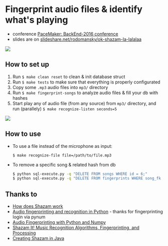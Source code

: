 # Fingerprint audio files & identify what's playing

- conference [PaceMaker: BackEnd-2016 conference](http://www.pacemaker.in.ua/BackEnd-2016/about)
- slides are on [slideshare.net/rodomansky/ok-shazam-la-lalalaa](http://www.slideshare.net/rodomansky/ok-shazam-la-lalalaa)

![](http://new.tinygrab.com/7020c0e8b010392da4053fa90ab8e0c8419bded864.png)

## How to set up 

1. Run `$ make clean reset` to clean & init database struct
1. Run `$ make tests` to make sure that everything is properly configurated
1. Copy some `.mp3` audio files into `mp3/` directory
1. Run `$ make fingerprint-songs` to analyze audio files & fill your db with hashes
1. Start play any of audio file (from any source) from `mp3/` directory, and run (parallely) `$ make recognize-listen seconds=5`

![](http://new.tinygrab.com/7020c0e8b0393eec4a18c62170458c029577d378c2.png)

## How to use
- To use a file instead of the microphone as input:
  ```
  $ make recognize-file file=/path/to/file.mp3
  ```
- To remove a specific song & related hash from db

  ```bash
  $ python sql-execute.py -q "DELETE FROM songs WHERE id = 6;"
  $ python sql-execute.py -q "DELETE FROM fingerprints WHERE song_fk = 6;"
  ```

## Thanks to
- [How does Shazam work](http://coding-geek.com/how-shazam-works/)
- [Audio fingerprinting and recognition in Python](https://github.com/worldveil/dejavu) - thanks for fingerprinting login via pynum
- [Audio Fingerprinting with Python and Numpy](http://willdrevo.com/fingerprinting-and-audio-recognition-with-python/)
- [Shazam It! Music Recognition Algorithms, Fingerprinting, and Processing](https://www.toptal.com/algorithms/shazam-it-music-processing-fingerprinting-and-recognition)
- [Creating Shazam in Java](http://royvanrijn.com/blog/2010/06/creating-shazam-in-java/)
